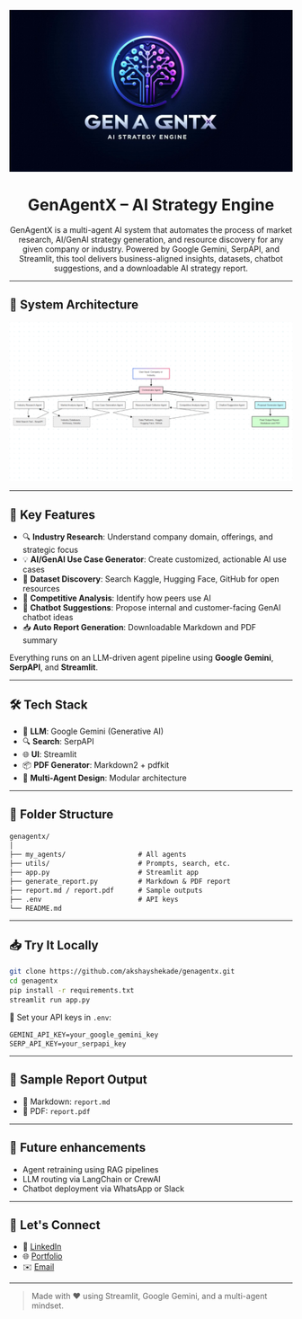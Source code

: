 <p align="center">
  <img src="logo.jpeg" alt="GenAgentX Logo" width="700"/>
</p>

<h1 align="center">GenAgentX – AI Strategy Engine</h1>

<p align="center">
  GenAgentX is a multi-agent AI system that automates the process of market research, AI/GenAI strategy generation, and resource discovery for any given company or industry. Powered by Google Gemini, SerpAPI, and Streamlit, this tool delivers business-aligned insights, datasets, chatbot suggestions, and a downloadable AI strategy report.

</p>

---

## 🧠 System Architecture

![Multi-Agent Architecture](Multi-Agent%20Architecture.png)

---

## 🚀 Key Features

- 🔍 **Industry Research**: Understand company domain, offerings, and strategic focus
- 💡 **AI/GenAI Use Case Generator**: Create customized, actionable AI use cases
- 📂 **Dataset Discovery**: Search Kaggle, Hugging Face, GitHub for open resources
- 🏁 **Competitive Analysis**: Identify how peers use AI
- 🤖 **Chatbot Suggestions**: Propose internal and customer-facing GenAI chatbot ideas
- 📥 **Auto Report Generation**: Downloadable Markdown and PDF summary

Everything runs on an LLM-driven agent pipeline using **Google Gemini**, **SerpAPI**, and **Streamlit**.

---

## 🛠 Tech Stack

- 🧠 **LLM**: Google Gemini (Generative AI)
- 🔍 **Search**: SerpAPI
- 🌐 **UI**: Streamlit
- 📦 **PDF Generator**: Markdown2 + pdfkit
- 🧰 **Multi-Agent Design**: Modular architecture

---

## 📁 Folder Structure

```
genagentx/
│
├── my_agents/                  # All agents
├── utils/                      # Prompts, search, etc.
├── app.py                      # Streamlit app
├── generate_report.py          # Markdown & PDF report
├── report.md / report.pdf      # Sample outputs
├── .env                        # API keys
└── README.md
```

---
## 📥 Try It Locally

```bash
git clone https://github.com/akshayshekade/genagentx.git
cd genagentx
pip install -r requirements.txt
streamlit run app.py
```

🔑 Set your API keys in `.env`:

```env
GEMINI_API_KEY=your_google_gemini_key
SERP_API_KEY=your_serpapi_key
```

---

## 📘 Sample Report Output

- 📄 Markdown: `report.md`
- 🧾 PDF: `report.pdf`

---

## 📌 Future enhancements

- Agent retraining using RAG pipelines
- LLM routing via LangChain or CrewAI
- Chatbot deployment via WhatsApp or Slack

---

## 🤝 Let's Connect

* 💼 [LinkedIn](https://www.linkedin.com/in/akshayshekade/)
* 🌐 [Portfolio](https://akshayshekade.netlify.app/)
* ✉️ [Email](mailto:akshayshekade757@gmail.com)

---

> Made with ❤️ using Streamlit, Google Gemini, and a multi-agent mindset.
